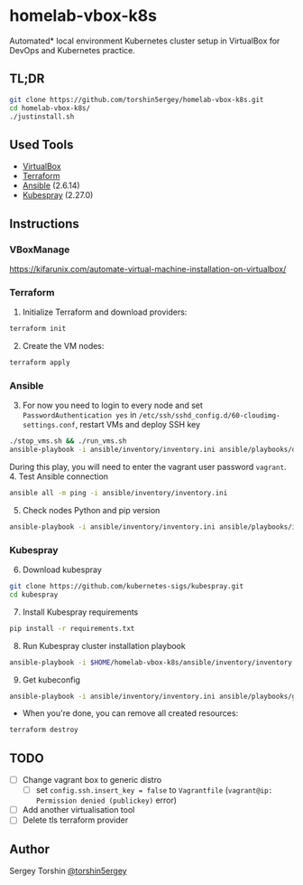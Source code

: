 # homelab-vbox-k8s

Automated* local environment Kubernetes cluster setup in VirtualBox for DevOps and Kubernetes practice.

## TL;DR

```bash
git clone https://github.com/torshin5ergey/homelab-vbox-k8s.git
cd homelab-vbox-k8s/
./justinstall.sh
```

## Used Tools

- [VirtualBox](https://www.virtualbox.org/wiki/Downloads)
- [Terraform](https://www.terraform.io/downloads.html)
- [Ansible]() (2.6.14)
- [Kubespray](https://github.com/kubernetes-sigs/kubespray) (2.27.0)

## Instructions

### VBoxManage

https://kifarunix.com/automate-virtual-machine-installation-on-virtualbox/

### Terraform

1. Initialize Terraform and download providers:
```bash
terraform init
```
2. Create the VM nodes:
```bash
terraform apply
```

### Ansible

3. For now you need to login to every node and set `PasswordAuthentication yes` in `/etc/ssh/sshd_config.d/60-cloudimg-settings.conf`, restart VMs and deploy SSH key
```bash
./stop_vms.sh && ./run_vms.sh
ansible-playbook -i ansible/inventory/inventory.ini ansible/playbooks/deploy-ssh-keys.yaml
```
During this play, you will need to enter the vagrant user password `vagrant`.
4. Test Ansible connection
```bash
ansible all -m ping -i ansible/inventory/inventory.ini
```
5. Check nodes Python and pip version
```bash
ansible-playbook -i ansible/inventory/inventory.ini ansible/playbooks/install-python-pip.yaml
```

### Kubespray

6. Download kubespray
```bash
git clone https://github.com/kubernetes-sigs/kubespray.git
cd kubespray
```
7. Install Kubespray requirements
```bash
pip install -r requirements.txt
```
8. Run Kubespray cluster installation playbook
```bash
ansible-playbook -i $HOME/homelab-vbox-k8s/ansible/inventory/inventory.ini cluster.yml -b -v @ansible/vars/kubespray/k8s-cluster.yml
```
9. Get kubeconfig
```bash
ansible-playbook -i ansible/inventory/inventory.ini ansible/playbooks/get-kubeconfig.yaml
```
- When you're done, you can remove all created resources:
```bash
terraform destroy
```

## TODO

- [ ] Change vagrant box to generic distro
  - [ ] set `config.ssh.insert_key = false` to `Vagrantfile` (`vagrant@ip: Permission denied (publickey)` error)
- [ ] Add another virtualisation tool
- [ ] Delete tls terraform provider

## Author
Sergey Torshin [@torshin5ergey](https://github.com/torshin5ergey)
